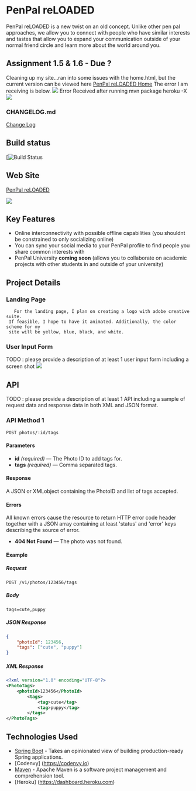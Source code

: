 # PenPal reLOADED

PenPal reLOADED is a new twist on an old concept. Unlike other pen pal approaches, we allow you to connect with people who have similar interests and tastes that allow you to expand your communication outside of your normal friend circle and learn more about the world around you. 


## Assignment 1.5 & 1.6 - Due ?
Cleaning up my site...ran into some issues with the home.html, but the current version can be viewed here
[PenPal reLOADED Home](https://codenvy.io/40300_node16.codenvy.io/api/project/file/full-stack-web-J-StephanieRose/src/main/resources/templates/home.html?token=machinee1r3hh2fgn91v8tu85sygi6jd86ld2ca90la3cfmq8aa5kxvqk5tanop0yz4h09ond5q8aqjpbwawulu4v4u0nrjtnp4wudan548lblgm7nv1goui9aggs5z1wczb4j8)
The error I am receiving is below. 
![](https://pitt-my.sharepoint.com/personal/jsr67_pitt_edu/_layouts/15/guestaccess.aspx?docid=10f691e97ea3f4914b7e04c442f159072&authkey=AUBtkJzZyfSF5JJ9olKyBoI)
Error Received after running mvn package heroku -X
![](https://pitt-my.sharepoint.com/personal/jsr67_pitt_edu/_layouts/15/guestaccess.aspx?docid=15c0bedda4a8f4dc3bcb7a93876c0f258&authkey=AcrFtZpetlh4wyRWG2MgS30)
### CHANGELOG.md
[Change Log](https://github.com/infsci2560sp17/full-stack-web-J-StephanieRose/blob/master/CHANGELOG.md)


## Build status

[![Build Status](https://travis-ci.org/infsci2560sp17/full-stack-web-J-StephanieRose.svg?branch=master)


## Web Site

[PenPal reLOADED](https://full-stack-web-j-stephanierose.herokuapp.com/)

![](https://pitt-my.sharepoint.com/personal/jsr67_pitt_edu/_layouts/15/guestaccess.aspx?docid=12fe8d2bd2e724d609bb803e0ae8933b9&authkey=AXPv4NkNzacK0Jh0vBon1Tk)


## Key Features

* Online interconnectivity with possible offline capabilities (you shouldnt be constrained to only socializing online)
* You can sync your social media to your PenPal profile to find people you share common interests with
* PenPal University **coming soon** (allows you to collaborate on academic projects with other students in and outside of your university)

## Project Details

### Landing Page

       For the landing page, I plan on creating a logo with adobe creative suite.
     If feasible, I hope to have it animated. Additionally, the color scheme for my 
     site will be yellow, blue, black, and white. 
       

### User Input Form

TODO : please provide a description of at least 1 user input form including a screen shot ![](https://.../image.jpg)

## API

TODO : please provide a description of at least 1 API including a sample of request data and response data in both XML and JSON format.

### API Method 1

    POST photos/:id/tags

#### Parameters

- **id** _(required)_ — The Photo ID to add tags for.
- **tags** _(required)_ — Comma separated tags.

#### Response

A JSON or XMLobject containing the PhotoID and list of tags accepted.

#### Errors

All known errors cause the resource to return HTTP error code header together with a JSON array containing at least 'status' and 'error' keys describing the source of error.

- **404 Not Found** — The photo was not found.

#### Example

##### Request

    POST /v1/photos/123456/tags

##### Body

    tags=cute,puppy


##### JSON Response

```json
{
    "photoId": 123456,
    "tags": ["cute", "puppy"]
}
```

##### XML Response

```xml
<?xml version="1.0" encoding="UTF-8"?>
<PhotoTags>
    <photoId>123456</PhotoId>
        <tags>
            <tag>cute</tag>
            <tag>puppy</tag>
        </tags>
</PhotoTags>
```

## Technologies Used

- [Spring Boot](https://projects.spring.io/spring-boot/) - Takes an opinionated view of building production-ready Spring applications.
- [Codenvy] (https://codenvy.io)
- [Maven](https://maven.apache.org/) - Apache Maven is a software project management and comprehension tool.
- [Heroku] (https://dashboard.heroku.com)
